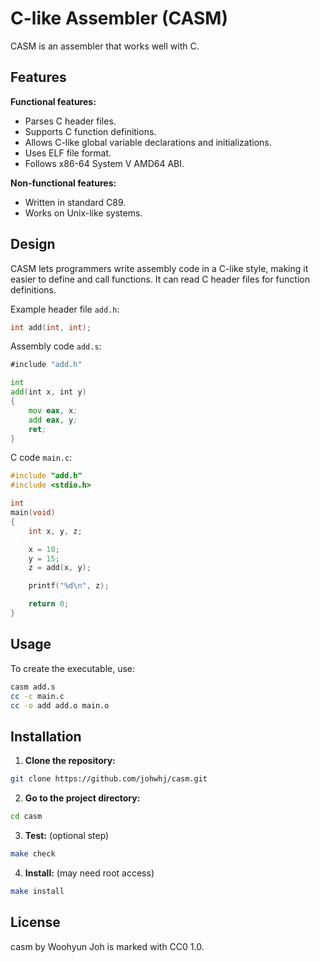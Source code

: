C-like Assembler (CASM)
=======================

CASM is an assembler that works well with C.

Features
--------

**Functional features:**

- Parses C header files.
- Supports C function definitions.
- Allows C-like global variable declarations and initializations.
- Uses ELF file format.
- Follows x86-64 System V AMD64 ABI.

**Non-functional features:**

- Written in standard C89.
- Works on Unix-like systems.

Design
------

CASM lets programmers write assembly code in a C-like style, making it easier
to define and call functions. It can read C header files for function
definitions.

Example header file `add.h`:

```c
int add(int, int);
```

Assembly code `add.s`:

```asm
#include "add.h"

int
add(int x, int y)
{
	mov eax, x;
	add eax, y;
	ret;
}
```

C code `main.c`:

```c
#include "add.h"
#include <stdio.h>

int
main(void)
{
	int x, y, z;

	x = 10;
	y = 15;
	z = add(x, y);

	printf("%d\n", z);

	return 0;
}
```

Usage
-----

To create the executable, use:

```sh
casm add.s
cc -c main.c
cc -o add add.o main.o
```

Installation
------------

1. **Clone the repository:**

```sh
git clone https://github.com/johwhj/casm.git
```

2. **Go to the project directory:**

```sh
cd casm
```

3. **Test:** (optional step)

```sh
make check
```

4. **Install:** (may need root access)

```sh
make install
```

License
-------

casm by Woohyun Joh is marked with CC0 1.0.
